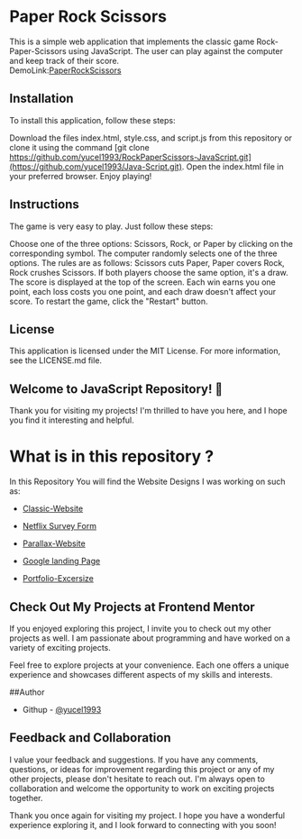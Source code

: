 # Paper Rock Scissors

This is a simple web application that implements the classic game Rock-Paper-Scissors using JavaScript. The user can play against the computer and keep track of their score.
<br>
DemoLink:[PaperRockScissors](https://yucel1993.github.io/Java-Script/PaperRockScissors/index.html)
## Installation
To install this application, follow these steps:

Download the files index.html, style.css, and script.js from this repository or clone it using the command [git clone https://github.com/yucel1993/RockPaperScissors-JavaScript.git](https://github.com/yucel1993/Java-Script.git).
Open the index.html file in your preferred browser.
Enjoy playing!

## Instructions
The game is very easy to play. Just follow these steps:

Choose one of the three options: Scissors, Rock, or Paper by clicking on the corresponding symbol.
The computer randomly selects one of the three options.
The rules are as follows: Scissors cuts Paper, Paper covers Rock, Rock crushes Scissors. If both players choose the same option, it's a draw.
The score is displayed at the top of the screen. Each win earns you one point, each loss costs you one point, and each draw doesn't affect your score.
To restart the game, click the "Restart" button.
## License

This application is licensed under the MIT License. For more information, see the LICENSE.md file.

## Welcome to JavaScript  Repository! 👋

Thank you for visiting my projects! I'm thrilled to have you here, and I hope you find it interesting and helpful.



# What is in this repository ?
In this Repository You will find the Website Designs I was working on such as: 

- [Classic-Website](https://yucel1993.github.io/Classic-Website/)

- [Netflix Survey Form](https://yucel1993.github.io/Netflix-RegisterForm/)

- [Parallax-Website](https://yucel1993.github.io/Parallax-Website/)

- [Google landing Page](https://yucel1993.github.io/Google-Landing-Page/)

- [Portfolio-Excersize](https://yucel1993.github.io/Portfolio-Excersize/)


## Check Out My Projects at Frontend Mentor
If you enjoyed exploring this project, I invite you to check out my other projects as well. I am passionate about programming and have worked on a variety of exciting projects.

Feel free to explore projects at your convenience. Each one offers a unique experience and showcases different aspects of my skills and interests.

##Author
<!-- - Frontend Mentor - [@AliDurul](https://www.frontendmentor.io/profile/DURUL-26) -->
- Githup - [@yucel1993](https://github.com/yucel1993)

## Feedback and Collaboration
I value your feedback and suggestions. If you have any comments, questions, or ideas for improvement regarding this project or any of my other projects, please don't hesitate to reach out. I'm always open to collaboration and welcome the opportunity to work on exciting projects together.

Thank you once again for visiting my project. I hope you have a wonderful experience exploring it, and I look forward to connecting with you soon!
